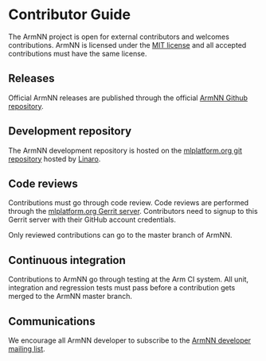 # Contributor Guide

The ArmNN project is open for external contributors and welcomes contributions. ArmNN is licensed
under the [MIT license](https://spdx.org/licenses/MIT.html) and all accepted contributions must have
the same license.

## Releases

Official ArmNN releases are published through the official [ArmNN Github repository](https://github.com/ARM-software/armnn).

## Development repository

The ArmNN development repository is hosted on the [mlplatform.org git repository](https://git.mlplatform.org/ml/armnn.git/) hosted by [Linaro](https://www.linaro.org/).

## Code reviews

Contributions must go through code review. Code reviews are performed through the [mlplatform.org Gerrit server](https://review.mlplatform.org). Contributors need to signup to this Gerrit server with their GitHub account
credentials.

Only reviewed contributions can go to the master branch of ArmNN.

## Continuous integration

Contributions to ArmNN go through testing at the Arm CI system. All unit, integration and regression
tests must pass before a contribution gets merged to the ArmNN master branch.

## Communications

We encourage all ArmNN developer to subscribe to the [ArmNN developer mailing list](https://lists.linaro.org/mailman/listinfo/armnn-dev).
